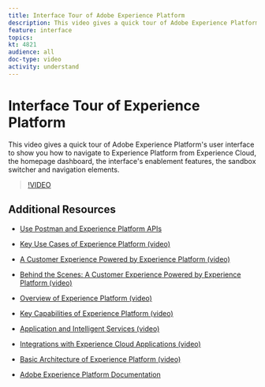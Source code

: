 ```yaml
---
title: Interface Tour of Adobe Experience Platform
description: This video gives a quick tour of Adobe Experience Platform's user interface to show you how to navigate to Experience Platform from Experience Cloud, the homepage dashboard, the interface's enablement features, the sandbox switcher and navigation elements.
feature: interface
topics:
kt: 4821
audience: all
doc-type: video
activity: understand
---
```


# Interface Tour of Experience Platform

This video gives a quick tour of Adobe Experience Platform's user interface to show you how to navigate to Experience Platform from Experience Cloud, the homepage dashboard, the interface's enablement features, the sandbox switcher and navigation elements.

>[!VIDEO](https://video.tv.adobe.com/v/32792?quality=12&learn=on)

## Additional Resources

* [Use Postman and Experience Platform APIs](../apis/postman.md)
* [Key Use Cases of Experience Platform (video)](key-use-cases.md)

* [A Customer Experience Powered by Experience Platform (video)](a-customer-experience-powered-by-experience-platform.md)
* [Behind the Scenes: A Customer Experience Powered by Experience Platform (video)](behind-the-scenes-a-customer-experience-powered-by-experience-platform.md)
* [Overview of Experience Platform (video)](overview.md)
* [Key Capabilities of Experience Platform (video)](key-capabilities.md)
* [Application and Intelligent Services (video)](application-and-intelligent-services.md)
* [Integrations with Experience Cloud Applications (video)](integrations-with-experience-cloud-applications.md)
* [Basic Architecture of Experience Platform (video)](basic-architecture.md)
* [Adobe Experience Platform Documentation](https://docs.adobe.com/content/help/en/experience-platform/landing/home.html)